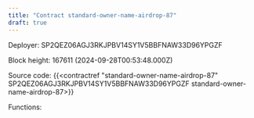 ```yaml
---
title: "Contract standard-owner-name-airdrop-87"
draft: true
---
```

Deployer: SP2QEZ06AGJ3RKJPBV14SY1V5BBFNAW33D96YPGZF


 



Block height: 167611 (2024-09-28T00:53:48.000Z)

Source code: {{<contractref "standard-owner-name-airdrop-87" SP2QEZ06AGJ3RKJPBV14SY1V5BBFNAW33D96YPGZF standard-owner-name-airdrop-87>}}

Functions:



